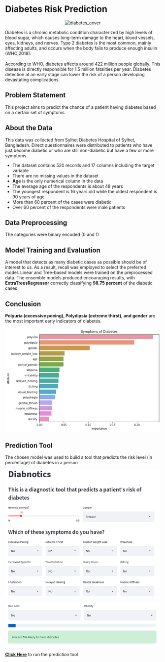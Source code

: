 # Diabetes Risk Prediction
<p align='center'><img src='media/diabetes_cover.jpg' alt='diabetes_cover'/></p>
Diabetes is a chronic metabolic condition characterized by high levels of blood sugar, which causes long-term damage to the heart, blood vessels, eyes, kidneys, 
and nerves. Type 2 diabetes is the most common, mainly affecting adults, and occurs when the body fails to produce enough insulin (WHO,2018).
<br>
<br>
According to WHO, diabetes affects around 422 million people globally. This disease is directly responsible for 1.5 million fatalities per year.
Diabetes detection at an early stage can lower the risk of a person developing devastating complications.

## Problem Statement
This project aims to predict the chance of a patient having diabetes based on a certain set of symptoms.

## About the Data
This data was collected from Sylhet Diabetes Hospital of Sylhet, Bangladesh. Direct questionnaires were distributed to patients who have just become diabetic or who are still non-diabetic but have a few or more symptoms.
- The dataset contains 520 records and 17 columns including the target variable
- There are no missing values in the dataset
- **Age** is the only numerical column in the data
- The average age of the respondents is about 48 years
- The youngest respondent is 16 years old while the oldest respondent is 90 years of age
- More than 60 percent of the cases were diabetic
- Over 60 percent of the respondents were male patients

## Data Preprocessing
The categories were binary encoded (0 and 1) 

## Model Training and Evaluation
A model that detects as many diabetic cases as possible should be of interest to us. As a result, recall was employed to select the preferred model.
Linear and Tree-based models were trained on the preprocessed data. The ensemble models produced encouraging results, with **ExtraTreesRegressor** correctly classifying **98.75 percent** of the diabetic cases

## Conclusion
**Polyuria (excessive peeing), Polydipsia (extreme thirst), and gender** are the most important early indicators of diabetes.
<p align='center'><img src='media/feature_importance.png' alt='feature_importance'/></p>

## Prediction Tool
The chosen model was used to build a tool that predicts the risk level (in percentage) of diabetes in a person
<p align='center'><img src='media/s1.png' alt='select'/></p>
<p align='center'><img src='media/s2.png' alt='predict'/></p>
<p><a href='https://share.streamlit.io/hassan-ademola/diabetes_prevention/main/app.py'><b>Click Here</b></a> to run the prediction tool</p>

